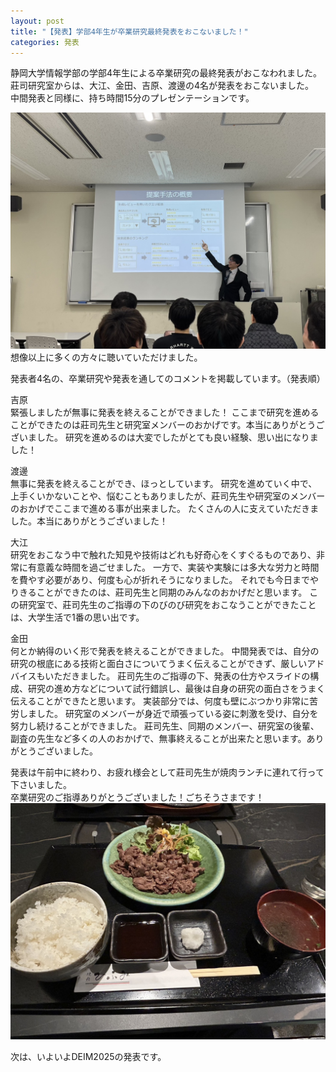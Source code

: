 ```yaml
---
layout: post
title: "【発表】学部4年生が卒業研究最終発表をおこないました！"
categories: 発表
---
```


静岡大学情報学部の学部4年生による卒業研究の最終発表がおこなわれました。  
莊司研究室からは、大江、金田、吉原、渡邊の4名が発表をおこないました。  
中間発表と同様に、持ち時間15分のプレゼンテーションです。  

![写真1](/assets/img/posts/20250204/GradResearch1.jpg "発表の様子（吉原君）")
想像以上に多くの方々に聴いていただけました。  

発表者4名の、卒業研究や発表を通してのコメントを掲載しています。（発表順）  

吉原  
緊張しましたが無事に発表を終えることができました！
ここまで研究を進めることができたのは莊司先生と研究室メンバーのおかげです。本当にありがとうございました。
研究を進めるのは大変でしたがとても良い経験、思い出になりました！

渡邊  
無事に発表を終えることができ、ほっとしています。
研究を進めていく中で、上手くいかないことや、悩むこともありましたが、莊司先生や研究室のメンバーのおかげでここまで進める事が出来ました。
たくさんの人に支えていただきました。本当にありがとうございました！

大江  
研究をおこなう中で触れた知見や技術はどれも好奇心をくすぐるものであり、非常に有意義な時間を過ごせました。
一方で、実装や実験には多大な労力と時間を費やす必要があり、何度も心が折れそうになりました。
それでも今日までやりきることができたのは、莊司先生と同期のみんなのおかげだと思います。
この研究室で、莊司先生のご指導の下のびのび研究をおこなうことができたことは、大学生活で1番の思い出です。

金田  
何とか納得のいく形で発表を終えることができました。
中間発表では、自分の研究の根底にある技術と面白さについてうまく伝えることができず、厳しいアドバイスもいただきました。
莊司先生のご指導の下、発表の仕方やスライドの構成、研究の進め方などについて試行錯誤し、最後は自身の研究の面白さをうまく伝えることができたと思います。
実装部分では、何度も壁にぶつかり非常に苦労しました。
研究室のメンバーが身近で頑張っている姿に刺激を受け、自分を努力し続けることができました。
莊司先生、同期のメンバー、研究室の後輩、副査の先生など多くの人のおかげで、無事終えることが出来たと思います。ありがとうございました。


発表は午前中に終わり、お疲れ様会として莊司先生が焼肉ランチに連れて行って下さいました。  
卒業研究のご指導ありがとうございました！ごちそうさまです！
![写真2](/assets/img/posts/20250204/GradResearch2.jpg "焼肉ランチ")

次は、いよいよDEIM2025の発表です。